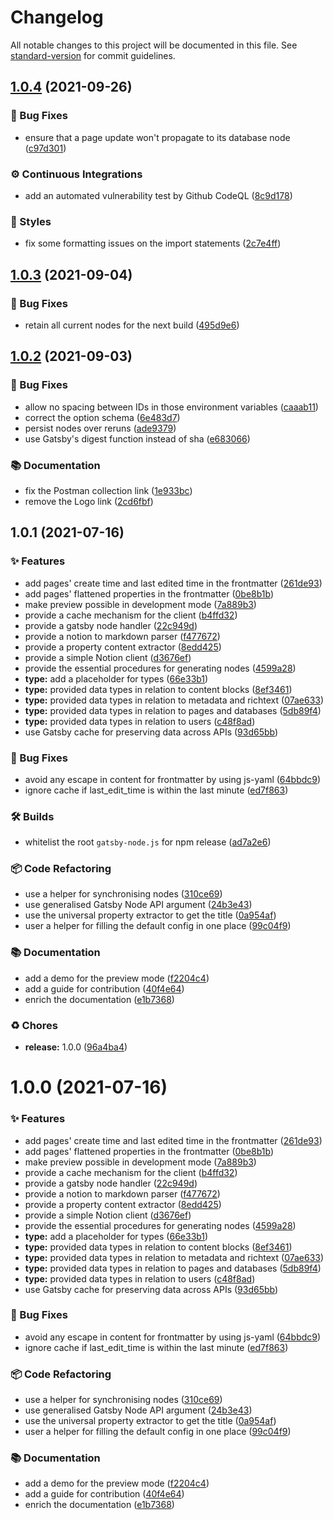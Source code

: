 # Changelog

All notable changes to this project will be documented in this file. See [standard-version](https://github.com/conventional-changelog/standard-version) for commit guidelines.

## [1.0.4](https://github.com/alvis/gatsby-source-notion/compare/v1.0.3...v1.0.4) (2021-09-26)


### 🐛 Bug Fixes

* ensure that a page update won't propagate to its database node ([c97d301](https://github.com/alvis/gatsby-source-notion/commit/c97d30160d16bf93657f91538e3520a310eee38a))


### ⚙️ Continuous Integrations

* add an automated vulnerability test by Github CodeQL ([8c9d178](https://github.com/alvis/gatsby-source-notion/commit/8c9d17896d04819c7a93f0f123102c33bcb6278b))


### 💎 Styles

* fix some formatting issues on the import statements ([2c7e4ff](https://github.com/alvis/gatsby-source-notion/commit/2c7e4ff14b624f5767ca88d77c878fabcafe4095))



## [1.0.3](https://github.com/alvis/gatsby-source-notion/compare/v1.0.2...v1.0.3) (2021-09-04)


### 🐛 Bug Fixes

* retain all current nodes for the next build ([495d9e6](https://github.com/alvis/gatsby-source-notion/commit/495d9e669dcca663c90a397603e796b87ad625f3))



## [1.0.2](https://github.com/alvis/gatsby-source-notion/compare/v1.0.1...v1.0.2) (2021-09-03)


### 🐛 Bug Fixes

* allow no spacing between IDs in those environment variables ([caaab11](https://github.com/alvis/gatsby-source-notion/commit/caaab11ebeddf154401b21280d587989390f3d02))
* correct the option schema ([6e483d7](https://github.com/alvis/gatsby-source-notion/commit/6e483d703f43c6c9e4b645dcf779a85d94e6d252))
* persist nodes over reruns ([ade9379](https://github.com/alvis/gatsby-source-notion/commit/ade9379404595e5ed92b0649341929be751a18ae))
* use Gatsby's digest function instead of sha ([e683066](https://github.com/alvis/gatsby-source-notion/commit/e683066b6b5b9f3e1bfded466cf7b9703ec1956e))


### 📚 Documentation

* fix the Postman collection link ([1e933bc](https://github.com/alvis/gatsby-source-notion/commit/1e933bc4a4369eb628c67f8c1a580558d589fdeb))
* remove the Logo link ([2cd6fbf](https://github.com/alvis/gatsby-source-notion/commit/2cd6fbf00ec0d21030d8d57c38a1a33ef095e310))



## 1.0.1 (2021-07-16)


### ✨ Features

* add pages' create time and last edited time in the frontmatter ([261de93](https://github.com/alvis/gatsby-source-notion/commit/261de930800e1df86a2331c303cdb9a5d7b3db53))
* add pages' flattened properties in the frontmatter ([0be8b1b](https://github.com/alvis/gatsby-source-notion/commit/0be8b1b0de03e926158d40ef097551a9388adbef))
* make preview possible in development mode ([7a889b3](https://github.com/alvis/gatsby-source-notion/commit/7a889b3152c7a555ac86da64ce3198192b32da7a))
* provide a cache mechanism for the client ([b4ffd32](https://github.com/alvis/gatsby-source-notion/commit/b4ffd320653837fa0a2144e5e3ee72af131c8e25))
* provide a gatsby node handler ([22c949d](https://github.com/alvis/gatsby-source-notion/commit/22c949d37b63461ddb0f6f802e82aca33c46cdf5))
* provide a notion to markdown parser ([f477672](https://github.com/alvis/gatsby-source-notion/commit/f477672e644bfa2bc097114e91a42c16374eadee))
* provide a property content extractor ([8edd425](https://github.com/alvis/gatsby-source-notion/commit/8edd4256e5b978d7e1eeeabd6dcc7a314e8e6e6c))
* provide a simple Notion client ([d3676ef](https://github.com/alvis/gatsby-source-notion/commit/d3676ef3ed1a0505b879d5a064867647a4e0383c))
* provide the essential procedures for generating nodes ([4599a28](https://github.com/alvis/gatsby-source-notion/commit/4599a28439e97cd233a8e76d40bdbf4ad0ecb517))
* **type:** add a placeholder for types ([66e33b1](https://github.com/alvis/gatsby-source-notion/commit/66e33b142071cdc96414208c9ef96e0016750c3f))
* **type:** provided data types in relation to content blocks ([8ef3461](https://github.com/alvis/gatsby-source-notion/commit/8ef3461b88bc23503df4ce1aa6a3d93e18c2e1aa))
* **type:** provided data types in relation to metadata and richtext ([07ae633](https://github.com/alvis/gatsby-source-notion/commit/07ae633633e7204ced5724915f913228eb832771))
* **type:** provided data types in relation to pages and databases ([5db89f4](https://github.com/alvis/gatsby-source-notion/commit/5db89f45a0b943e45b9942a9557b7edc7b6201d5))
* **type:** provided data types in relation to users ([c48f8ad](https://github.com/alvis/gatsby-source-notion/commit/c48f8ad4ef474318036987a9780eb690e06e0f17))
* use Gatsby cache for preserving data across APIs ([93d65bb](https://github.com/alvis/gatsby-source-notion/commit/93d65bb1e104d16e75b447a7ff61b551bbb4d6ac))


### 🐛 Bug Fixes

* avoid any escape in content for frontmatter by using js-yaml ([64bbdc9](https://github.com/alvis/gatsby-source-notion/commit/64bbdc9fbc64f32c6edcc669848849c4851085f3))
* ignore cache if last_edit_time is within the last minute ([ed7f863](https://github.com/alvis/gatsby-source-notion/commit/ed7f863a12c95f8c4816aeba2b0d3c326b6c694f))


### 🛠 Builds

* whitelist the root `gatsby-node.js` for npm release ([ad7a2e6](https://github.com/alvis/gatsby-source-notion/commit/ad7a2e61078bac0973f430c4060d2d5a908ae458))


### 📦 Code Refactoring

* use a helper for synchronising nodes ([310ce69](https://github.com/alvis/gatsby-source-notion/commit/310ce691d5a38bd2a01c2ac0d18e96234988f4d4))
* use generalised Gatsby Node API argument ([24b3e43](https://github.com/alvis/gatsby-source-notion/commit/24b3e4368edac733fc2ebccbd4dea2af081e00a6))
* use the universal property extractor to get the title ([0a954af](https://github.com/alvis/gatsby-source-notion/commit/0a954afcd6a55b20a162bd431c8a9a56d71b4138))
* user a helper for filling the default config in one place ([99c04f9](https://github.com/alvis/gatsby-source-notion/commit/99c04f938aa82649005d3acfb13b23fa0cc4af99))


### 📚 Documentation

* add a demo for the preview mode ([f2204c4](https://github.com/alvis/gatsby-source-notion/commit/f2204c4fcce218513155d883944599b5822bcd90))
* add a guide for contribution ([40f4e64](https://github.com/alvis/gatsby-source-notion/commit/40f4e64ebb5fd7ab2b4768016e1efee717fb4952))
* enrich the documentation ([e1b7368](https://github.com/alvis/gatsby-source-notion/commit/e1b736815edac59447d62f56c1daadc8012d4bb2))


### ♻️ Chores

* **release:** 1.0.0 ([96a4ba4](https://github.com/alvis/gatsby-source-notion/commit/96a4ba45df7ceae0d044e88e2dc5115064b8da1b))



# 1.0.0 (2021-07-16)


### ✨ Features

* add pages' create time and last edited time in the frontmatter ([261de93](https://github.com/alvis/gatsby-source-notion/commit/261de930800e1df86a2331c303cdb9a5d7b3db53))
* add pages' flattened properties in the frontmatter ([0be8b1b](https://github.com/alvis/gatsby-source-notion/commit/0be8b1b0de03e926158d40ef097551a9388adbef))
* make preview possible in development mode ([7a889b3](https://github.com/alvis/gatsby-source-notion/commit/7a889b3152c7a555ac86da64ce3198192b32da7a))
* provide a cache mechanism for the client ([b4ffd32](https://github.com/alvis/gatsby-source-notion/commit/b4ffd320653837fa0a2144e5e3ee72af131c8e25))
* provide a gatsby node handler ([22c949d](https://github.com/alvis/gatsby-source-notion/commit/22c949d37b63461ddb0f6f802e82aca33c46cdf5))
* provide a notion to markdown parser ([f477672](https://github.com/alvis/gatsby-source-notion/commit/f477672e644bfa2bc097114e91a42c16374eadee))
* provide a property content extractor ([8edd425](https://github.com/alvis/gatsby-source-notion/commit/8edd4256e5b978d7e1eeeabd6dcc7a314e8e6e6c))
* provide a simple Notion client ([d3676ef](https://github.com/alvis/gatsby-source-notion/commit/d3676ef3ed1a0505b879d5a064867647a4e0383c))
* provide the essential procedures for generating nodes ([4599a28](https://github.com/alvis/gatsby-source-notion/commit/4599a28439e97cd233a8e76d40bdbf4ad0ecb517))
* **type:** add a placeholder for types ([66e33b1](https://github.com/alvis/gatsby-source-notion/commit/66e33b142071cdc96414208c9ef96e0016750c3f))
* **type:** provided data types in relation to content blocks ([8ef3461](https://github.com/alvis/gatsby-source-notion/commit/8ef3461b88bc23503df4ce1aa6a3d93e18c2e1aa))
* **type:** provided data types in relation to metadata and richtext ([07ae633](https://github.com/alvis/gatsby-source-notion/commit/07ae633633e7204ced5724915f913228eb832771))
* **type:** provided data types in relation to pages and databases ([5db89f4](https://github.com/alvis/gatsby-source-notion/commit/5db89f45a0b943e45b9942a9557b7edc7b6201d5))
* **type:** provided data types in relation to users ([c48f8ad](https://github.com/alvis/gatsby-source-notion/commit/c48f8ad4ef474318036987a9780eb690e06e0f17))
* use Gatsby cache for preserving data across APIs ([93d65bb](https://github.com/alvis/gatsby-source-notion/commit/93d65bb1e104d16e75b447a7ff61b551bbb4d6ac))


### 🐛 Bug Fixes

* avoid any escape in content for frontmatter by using js-yaml ([64bbdc9](https://github.com/alvis/gatsby-source-notion/commit/64bbdc9fbc64f32c6edcc669848849c4851085f3))
* ignore cache if last_edit_time is within the last minute ([ed7f863](https://github.com/alvis/gatsby-source-notion/commit/ed7f863a12c95f8c4816aeba2b0d3c326b6c694f))


### 📦 Code Refactoring

* use a helper for synchronising nodes ([310ce69](https://github.com/alvis/gatsby-source-notion/commit/310ce691d5a38bd2a01c2ac0d18e96234988f4d4))
* use generalised Gatsby Node API argument ([24b3e43](https://github.com/alvis/gatsby-source-notion/commit/24b3e4368edac733fc2ebccbd4dea2af081e00a6))
* use the universal property extractor to get the title ([0a954af](https://github.com/alvis/gatsby-source-notion/commit/0a954afcd6a55b20a162bd431c8a9a56d71b4138))
* user a helper for filling the default config in one place ([99c04f9](https://github.com/alvis/gatsby-source-notion/commit/99c04f938aa82649005d3acfb13b23fa0cc4af99))


### 📚 Documentation

* add a demo for the preview mode ([f2204c4](https://github.com/alvis/gatsby-source-notion/commit/f2204c4fcce218513155d883944599b5822bcd90))
* add a guide for contribution ([40f4e64](https://github.com/alvis/gatsby-source-notion/commit/40f4e64ebb5fd7ab2b4768016e1efee717fb4952))
* enrich the documentation ([e1b7368](https://github.com/alvis/gatsby-source-notion/commit/e1b736815edac59447d62f56c1daadc8012d4bb2))
